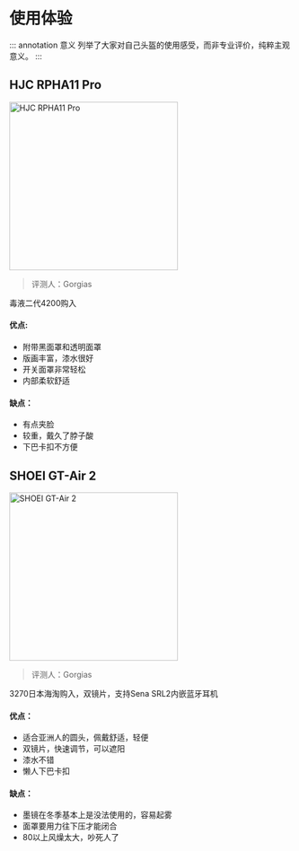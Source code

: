 # 使用体验

::: annotation 意义
列举了大家对自己头盔的使用感受，而非专业评价，纯粹主观意义。
:::

## HJC RPHA11 Pro

<img src="https://gitee.com/zhou/MoYouClubPic/raw/master/20210401162721.png" alt="HJC RPHA11 Pro" height="300">

> 评测人：Gorgias

毒液二代4200购入

#### 优点: 

- 附带黑面罩和透明面罩
- 版画丰富，漆水很好
- 开关面罩非常轻松
- 内部柔软舒适

#### 缺点：

- 有点夹脸
- 较重，戴久了脖子酸
- 下巴卡扣不方便  

## SHOEI GT-Air 2

<img src="https://gitee.com/zhou/MoYouClubPic/raw/master/20210401162746.png" alt="SHOEI GT-Air 2" height="300">


> 评测人：Gorgias

3270日本海淘购入，双镜片，支持Sena SRL2内嵌蓝牙耳机

#### 优点：

- 适合亚洲人的圆头，佩戴舒适，轻便
- 双镜片，快速调节，可以遮阳
- 漆水不错
- 懒人下巴卡扣

#### 缺点：

- 墨镜在冬季基本上是没法使用的，容易起雾
- 面罩要用力往下压才能闭合
- 80以上风燥太大，吵死人了